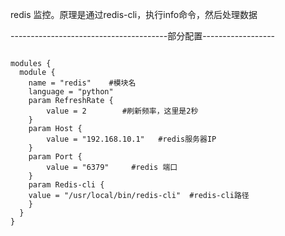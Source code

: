 redis 监控。原理是通过redis-cli，执行info命令，然后处理数据

---------------------------------------部分配置------------------
<pre><code>
modules {
  module {
    name = "redis"    #模块名
    language = "python"
    param RefreshRate {
        value = 2        #刷新频率，这里是2秒
    }
    param Host {
        value = "192.168.10.1"   #redis服务器IP
    }
    param Port {
        value = "6379"     #redis 端口
    }
    param Redis-cli {
	value = "/usr/local/bin/redis-cli"  #redis-cli路径
    }
  }
}
